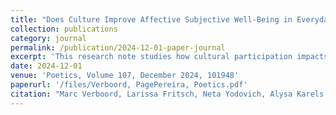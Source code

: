 ```yaml
---
title: "Does Culture Improve Affective Subjective Well-Being in Everyday Life? An Experimental Sampling Approach"
collection: publications
category: journal
permalink: /publication/2024-12-01-paper-journal
excerpt: 'This research note studies how cultural participation impacts affective well-being in everyday life by taking a novel methodological approach via Experience Sampling Methodology (ESM). The potential for culture to improve the well-being of citizens has been a long-running subject of study. Through participation in cultural activities, individuals would gain experiences that foster feelings of liberation, engagement and confidence which are translated into positive emotions. However, existing studies have limitations, such as lacking the possibility to establish causal relationships or being limited to laboratory settings and specific cases. To increase our understanding of how cultural participation affects affective well-being, we use ESM. This is a diary survey type which allows researchers to examine what people do, feel, and think during their daily life. More than 270 respondents filled out up to 28 mini-questionnaires during a week. This created a semi-experimental design in which feelings can be compared between moments following participation and no participation. The results show significant positive impact of participation on well-being, controlled for where individuals are and with whom, as well as social background characteristics.'
date: 2024-12-01
venue: 'Poetics, Volume 107, December 2024, 101948'
paperurl: '/files/Verboord, PagePereira, Poetics.pdf'
citation: "Marc Verboord, Larissa Fritsch, Neta Yodovich, Alysa Karels, Lucas Page Pereira, Eva Myrczik. 2024. <i>Does culture improve affective well-being in everyday life? An experimental sampling approach</i>.Poetics,Volume 107,2024,101948,ISSN 0304-422X"
---
```

